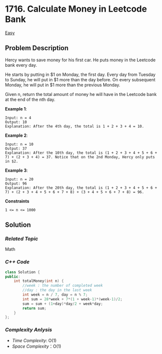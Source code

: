# 1716. Calculate Money in Leetcode Bank
[Easy](https://leetcode.com/problems/calculate-money-in-leetcode-bank/description/)

## Problem Description

Hercy wants to save money for his first car. He puts money in the Leetcode bank every day.

He starts by putting in $1 on Monday, the first day. Every day from Tuesday to Sunday, he will put in $1 more than the day before. On every subsequent Monday, he will put in $1 more than the previous Monday.

Given n, return the total amount of money he will have in the Leetcode bank at the end of the nth day.


**Example 1**:
```
Input: n = 4
Output: 10
Explanation: After the 4th day, the total is 1 + 2 + 3 + 4 = 10.
```
**Example 2**:
```
Input: n = 10
Output: 37
Explanation: After the 10th day, the total is (1 + 2 + 3 + 4 + 5 + 6 + 7) + (2 + 3 + 4) = 37. Notice that on the 2nd Monday, Hercy only puts in $2.
```
**Example 3**:
```
Input: n = 20
Output: 96
Explanation: After the 20th day, the total is (1 + 2 + 3 + 4 + 5 + 6 + 7) + (2 + 3 + 4 + 5 + 6 + 7 + 8) + (3 + 4 + 5 + 6 + 7 + 8) = 96.
```

**Constraints**
```
1 <= n <= 1000
```

## Solution

### _Related Topic_
   Math

### _C++ Code_
```cpp
class Solution {
public:
    int totalMoney(int n) {
        //week : the number of completed week
        //day : the day in the last week
        int week = n / 7, day = n % 7;
        int sum = 28*week + 7*(1 + week-1)*(week-1)/2;
        sum = sum + (1+day)*day/2 + week*day;
        return sum;
    }
};
```

### _Complexity Anlysis_
- _Time Complexity_: O(1)
- _Space Complexity_：O(1)
